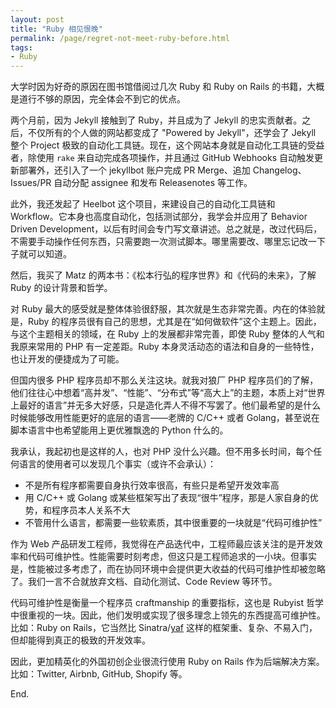```yaml
---
layout: post
title: "Ruby 相见恨晚"
permalink: /page/regret-not-meet-ruby-before.html
tags:
- Ruby
---
```

大学时因为好奇的原因在图书馆借阅过几次 Ruby 和 Ruby on Rails 的书籍，大概是道行不够的原因，完全体会不到它的优点。

两个月前，因为 Jekyll 接触到了 Ruby，并且成为了 Jekyll 的忠实贡献者。之后，不仅所有的个人做的网站都变成了 "Powered by Jekyll"，还学会了 Jekyll 整个 Project 极致的自动化工具链。现在，这个网站本身就是自动化工具链的受益者，除使用 `rake` 来自动完成各项操作，并且通过 GitHub Webhooks 自动触发更新部署外，还引入了一个 jekyllbot 账户完成 PR Merge、追加 Changelog、Issues/PR 自动分配 assignee 和发布 Releasenotes 等工作。

此外，我还发起了 Heelbot 这个项目，来建设自己的自动化工具链和 Workflow。它本身也高度自动化，包括测试部分，我学会并应用了 Behavior Driven Development，以后有时间会专门写文章讲述。总之就是，改过代码后，不需要手动操作任何东西，只需要跑一次测试脚本。哪里需要改、哪里忘记改一下子就可以知道。

然后，我买了 Matz 的两本书：《松本行弘的程序世界》和《代码的未来》，了解 Ruby 的设计背景和哲学。

对 Ruby 最大的感受就是整体体验很舒服，其次就是生态非常完善。内在的体验就是，Ruby 的程序员很有自己的思想，尤其是在“如何做软件”这个主题上。因此，与这个主题相关的领域，在 Ruby 上的发展都非常完善，即使 Ruby 整体的人气和我原来常用的 PHP 有一定差距。Ruby 本身灵活动态的语法和自身的一些特性，也让开发的便捷成为了可能。

但国内很多 PHP 程序员却不那么关注这块。就我对狼厂 PHP 程序员们的了解，他们往往心中想着“高并发”、“性能”、“分布式”等“高大上”的主题，本质上对“世界上最好的语言”并无多大好感，只是造化弄人不得不写罢了。他们最希望的是什么时候能够改用性能更好的底层的语言——老牌的 C/C++ 或者 Golang，甚至说在脚本语言中也希望能用上更优雅飘逸的 Python 什么的。

我承认，我起初也是这样的人，也对 PHP 没什么兴趣。但不用多长时间，每个任何语言的使用者可以发现几个事实（或许不会承认）：

* 不是所有程序都需要自身执行效率很高，有些只是希望开发效率高
* 用 C/C++ 或 Golang 或某些框架写出了表现“很牛”程序，那是人家自身的优势，和程序员本人关系不大
* 不管用什么语言，都需要一些软素质，其中很重要的一块就是“代码可维护性”

作为 Web 产品研发工程师，我觉得在产品迭代中，工程师最应该关注的是开发效率和代码可维护性。性能需要时刻考虑，但这只是工程师追求的一小块。但事实是，性能被过多考虑了，而在协同环境中会提供更大收益的代码可维护性却被忽略了。我们一言不合就放弃文档、自动化测试、Code Review 等环节。

代码可维护性是衡量一个程序员 craftmanship 的重要指标，这也是 Rubyist 哲学中很重视的一块。因此，他们发明或实现了很多理念上领先的东西提高可维护性。比如：Ruby on Rails，它当然比 Sinatra/[yaf](https://github.com/laruence/yaf) 这样的框架重、复杂、不易入门，但却能得到真正的极致的开发效率。

因此，更加精英化的外国初创企业很流行使用 Ruby on Rails 作为后端解决方案。比如：Twitter, Airbnb, GitHub, Shopify 等。

End.